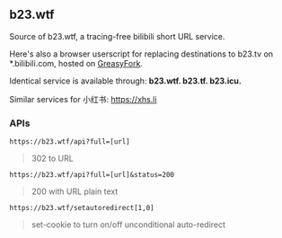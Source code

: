 b23.wtf
---

Source of b23.wtf, a tracing-free bilibili short URL service.

Here's also a browser userscript for replacing destinations to b23.tv on *.bilibili.com, hosted on [GreasyFork](https://greasyfork.org/zh-CN/scripts/435611-%E5%8E%BB%E9%99%A4%E6%A0%87%E9%A2%98%E6%8E%A9%E7%9B%96%E4%B8%8B-b23-tv-%E7%9F%AD%E9%93%BE%E6%8E%A5%E7%9A%84%E8%BF%BD%E8%B8%AA%E4%BF%A1%E6%81%AF).

Identical service is available through: **b23.wtf. b23.tf. b23.icu.**

Similar services for 小红书: https://xhs.li

### APIs

`https://b23.wtf/api?full=[url]`
> 302 to URL

`https://b23.wtf/api?full=[url]&status=200`
> 200 with URL plain text

`https://b23.wtf/setautoredirect[1,0]`
> set-cookie to turn on/off unconditional auto-redirect




<!---

My own deployment notes:

```bash
b23all -t "bash -c 'cd ~/b23wtf_pkgbuild; yes | makepkg -cfi && sudo systemctl daemon-reload && sudo systemctl restart b23wtf'"
```
--->
